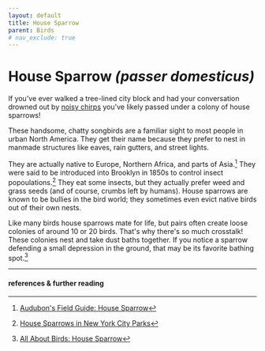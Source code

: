 ```yaml
---
layout: default
title: House Sparrow
parent: Birds
# nav_exclude: true
---
```


# House Sparrow *(passer domesticus)*
If you've ever walked a tree-lined city block and had your conversation drowned out by [noisy chirps](https://www.youtube.com/watch?v=dV1PMs0C5Eo) you've likely passed under a colony of house sparrows!

These handsome, chatty songbirds are a familiar sight to most people in urban North America. They get their name because they prefer to nest in manmade structures like eaves, rain gutters, and street lights. 

They are actually native to Europe, Northern Africa, and parts of Asia.[^1] They were said to be introduced into Brooklyn in 1850s to control insect popoulations.[^2] They eat some insects, but they actually prefer weed and grass seeds (and of course, crumbs left by humans). House sparrows are known to be bullies in the bird world; they sometimes even evict native birds out of their own nests.

Like many birds house sparrows mate for life, but pairs often create loose colonies of around 10 or 20 birds. That's why there's so much crosstalk! These colonies nest and take dust baths together. If you notice a sparrow defending a small depression in the ground, that may be its favorite bathing spot.[^3]

---
#### references & further reading
[^1]: [Audubon's Field Guide: House Sparrow](https://www.audubon.org/field-guide/bird/house-sparrow)
[^2]: [House Sparrows in New York City Parks](https://www.nycgovparks.org/parks/audubon-playground/highlights/10784)
[^3]: [All About Birds: House Sparrow](https://www.allaboutbirds.org/guide/House_Sparrow/overview)